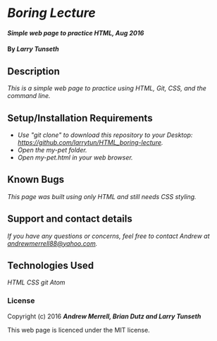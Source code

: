 # _Boring Lecture_

#### _Simple web page to practice HTML, Aug 2016_

#### By _**Larry Tunseth**_

## Description

_This is a simple web page to practice using HTML, Git, CSS, and the command line._

## Setup/Installation Requirements

* _Use "git clone" to download this repository to your Desktop: https://github.com/larrytun/HTML_boring-lecture._
* _Open the my-pet folder._
* _Open my-pet.html in your web browser._

## Known Bugs

_This page was built using only HTML and still needs CSS styling._

## Support and contact details

_If you have any questions or concerns, feel free to contact Andrew at andrewmerrell88@yahoo.com._

## Technologies Used

_HTML
CSS
git
Atom_

### License

Copyright (c) 2016 **_Andrew Merrell, Brian Dutz and Larry Tunseth_**

This web page is licenced under the MIT license.
